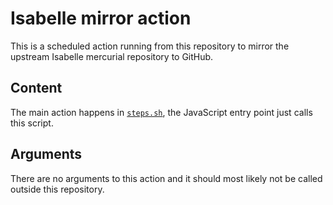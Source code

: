 <!--
  Copyright 2021, Data61, CSIRO (ABN 41 687 119 230)
  SPDX-License-Identifier: CC-BY-SA-4.0
-->

# Isabelle mirror action

This is a scheduled action running from this repository to mirror the upstream
Isabelle mercurial repository to GitHub.

## Content

The main action happens in [`steps.sh`](steps.sh), the JavaScript entry point
just calls this script.

## Arguments

There are no arguments to this action and it should most likely not be called
outside this repository.
